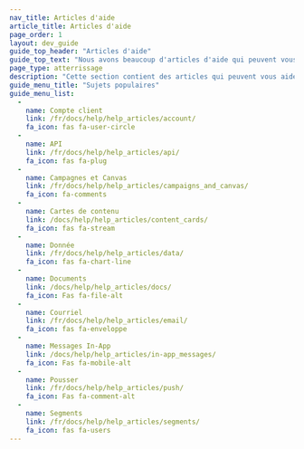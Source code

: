 ```yaml
---
nav_title: Articles d'aide
article_title: Articles d'aide
page_order: 1
layout: dev_guide
guide_top_header: "Articles d'aide"
guide_top_text: "Nous avons beaucoup d'articles d'aide qui peuvent vous aider à résoudre les problèmes et à révéler les dépendances dans vos campagnes. Si vous avez une suggestion pour un nouvel article d'aide, laissez vos commentaires au bas de cette page ou de tout article d'aide. Ou, vous pouvez écrire un article vous-même en allant dans le dépôt <a href='https://github.com/braze-inc/braze-docs/wiki'>Braze Docs</a> sur GitHub. <br> <br>  Choisissez parmi les sujets populaires ci-dessous ou consultez d'autres articles listés dans le panneau de navigation à votre gauche."
page_type: atterrissage
description: "Cette section contient des articles qui peuvent vous aider à résoudre les problèmes et révéler les dépendances dans vos campagnes."
guide_menu_title: "Sujets populaires"
guide_menu_list:
  - 
    name: Compte client
    link: /fr/docs/help/help_articles/account/
    fa_icon: fas fa-user-circle
  - 
    name: API
    link: /fr/docs/help/help_articles/api/
    fa_icon: fas fa-plug
  - 
    name: Campagnes et Canvas
    link: /fr/docs/help/help_articles/campaigns_and_canvas/
    fa_icon: fa-comments
  - 
    name: Cartes de contenu
    link: /docs/help/help_articles/content_cards/
    fa_icon: fas fa-stream
  - 
    name: Donnée
    link: /fr/docs/help/help_articles/data/
    fa_icon: fas fa-chart-line
  - 
    name: Documents
    link: /docs/help/help_articles/docs/
    fa_icon: Fas fa-file-alt
  - 
    name: Courriel
    link: /fr/docs/help/help_articles/email/
    fa_icon: fas fa-enveloppe
  - 
    name: Messages In-App
    link: /docs/help/help_articles/in-app_messages/
    fa_icon: Fas fa-mobile-alt
  - 
    name: Pousser
    link: /fr/docs/help/help_articles/push/
    fa_icon: Fas fa-comment-alt
  - 
    name: Segments
    link: /fr/docs/help/help_articles/segments/
    fa_icon: fas fa-users
---
```


